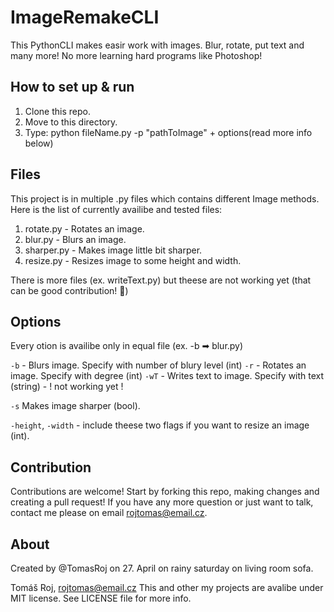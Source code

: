 # ImageRemakeCLI
This PythonCLI makes easir work with images. Blur, rotate, put text and many more! No more learning hard programs like Photoshop!

## How to set up & run

1. Clone this repo.
2. Move to this directory.
3. Type: python fileName.py -p "pathToImage" + options(read more info below)

## Files

This project is in multiple .py files which contains
different Image methods. Here is the list of currently availibe and tested files:

1. rotate.py - Rotates an image.
2. blur.py - Blurs an image.
3. sharper.py - Makes image little bit sharper.
4. resize.py - Resizes image to some height and width.

There is more files (ex. writeText.py) but theese are not working yet (that can be good contribution! 🎉)

## Options

Every otion is availibe only in equal file (ex. -b ➡ blur.py)

`-b` - Blurs image. Specify with number of blury level (int)
`-r` - Rotates an image. Specify with degree (int)
`-wT` - Writes text to image. Specify with text (string) - ! not working yet !

`-s` Makes image sharper (bool).

`-height`, `-width` - include theese two flags if you want to resize an image (int).

## Contribution

Contributions are welcome! Start by forking this repo, making changes and creating a pull request! If you have any more question or just want to talk, contact me please on email rojtomas@email.cz.

## About

Created by @TomasRoj on 27. April on rainy saturday on living room sofa.

Tomáš Roj, rojtomas@email.cz
This and other my projects are avalibe under MIT license. See LICENSE file for more info.
